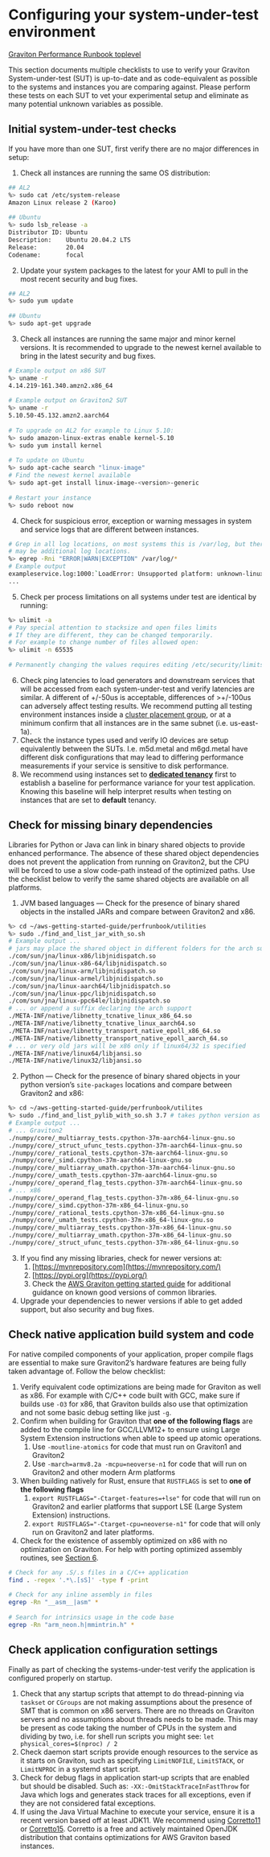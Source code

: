 # Configuring your system-under-test environment

[Graviton Performance Runbook toplevel](./README.md)

This section documents multiple checklists to use to verify your Graviton System-under-test (SUT) is up-to-date and as code-equivalent as possible to the systems and instances you are comparing against.   Please perform these tests on each SUT to vet your experimental setup and eliminate as many potential unknown variables as possible.

## Initial system-under-test checks

If you have more than one SUT, first verify there are no major differences in setup:

1. Check all instances are running the same OS distribution:
  ```bash
  ## AL2
  %> sudo cat /etc/system-release
  Amazon Linux release 2 (Karoo)
    
  ## Ubuntu
  %> sudo lsb_release -a
  Distributor ID: Ubuntu
  Description:    Ubuntu 20.04.2 LTS
  Release:        20.04
  Codename:       focal
  ```
2. Update your system packages to the latest for your AMI to pull in the most recent security and bug fixes. 
  ```bash
  ## AL2
  %> sudo yum update
    
  ## Ubuntu
  %> sudo apt-get upgrade
  ```
3. Check all instances are running the same major and minor kernel versions.  It is recommended to upgrade to the newest kernel available to bring in the latest security and bug fixes.
  ```bash
  # Example output on x86 SUT
  %> uname -r
  4.14.219-161.340.amzn2.x86_64
    
  # Example output on Graviton2 SUT
  %> uname -r
  5.10.50-45.132.amzn2.aarch64
    
  # To upgrade on AL2 for example to Linux 5.10:
  %> sudo amazon-linux-extras enable kernel-5.10
  %> sudo yum install kernel
    
  # To update on Ubuntu
  %> sudo apt-cache search "linux-image"
  # Find the newest kernel available
  %> sudo apt-get install linux-image-<version>-generic
    
  # Restart your instance
  %> sudo reboot now
  ```
4. Check for suspicious error, exception or warning messages in system and service logs that are different between instances.
  ```bash
  # Grep in all log locations, on most systems this is /var/log, but there
  # may be additional log locations.
  %> egrep -Rni "ERROR|WARN|EXCEPTION" /var/log/*
  # Example output
  exampleservice.log:1000:`LoadError: Unsupported platform: unknown-linux
  ...
  ``` 
5.  Check per process limitations on all systems under test are identical by running:
  ```bash
  %> ulimit -a
  # Pay special attention to stacksize and open files limits
  # If they are different, they can be changed temporarily.
  # For example to change number of files allowed open:
  %> ulimit -n 65535
    
  # Permanently changing the values requires editing /etc/security/limits.conf
  ```
6.  Check ping latencies to load generators and downstream services that will be accessed from each system-under-test and verify latencies are similar.   A different of +/-50us is acceptable, differences of >+/-100us can adversely affect testing results.  We recommend putting all testing environment instances inside a [cluster placement group](https://docs.aws.amazon.com/AWSEC2/latest/UserGuide/placement-groups.html#placement-groups-cluster), or at a minimum confirm that all instances are in the same subnet (i.e. us-east-1a).
7.  Check the instance types used and verify IO devices are setup equivalently between the SUTs. I.e. m5d\.metal and m6gd\.metal have different disk configurations that may lead to differing performance measurements if your service is sensitive to disk performance. 
8. We recommend using instances set to [**dedicated tenancy**](https://docs.aws.amazon.com/AWSEC2/latest/UserGuide/dedicated-instance.html) first to establish a baseline for performance variance for your test application.  Knowing this baseline will help interpret results when testing on instances that are set to **default** tenancy.

## Check for missing binary dependencies

Libraries for Python or Java can link in binary shared objects to provide enhanced performance.  The absence of these shared object dependencies does not prevent the application from running on Graviton2, but the CPU will be forced to use a slow code-path instead of the optimized paths.  Use the checklist below to verify the same shared objects are available on all platforms.

1. JVM based languages — Check for the presence of binary shared objects in the installed JARs and compare between Graviton2 and x86.
  ```bash
  %> cd ~/aws-getting-started-guide/perfrunbook/utilities
  %> sudo ./find_and_list_jar_with_so.sh
  # Example output ...
  # jars may place the shared object in different folders for the arch support
  ./com/sun/jna/linux-x86/libjnidispatch.so
  ./com/sun/jna/linux-x86-64/libjnidispatch.so
  ./com/sun/jna/linux-arm/libjnidispatch.so
  ./com/sun/jna/linux-armel/libjnidispatch.so
  ./com/sun/jna/linux-aarch64/libjnidispatch.so
  ./com/sun/jna/linux-ppc/libjnidispatch.so
  ./com/sun/jna/linux-ppc64le/libjnidispatch.so
  # ... or append a suffix declaring the arch support
  ./META-INF/native/libnetty_tcnative_linux_x86_64.so
  ./META-INF/native/libnetty_tcnative_linux_aarch64.so
  ./META-INF/native/libnetty_transport_native_epoll_x86_64.so
  ./META-INF/native/libnetty_transport_native_epoll_aarch_64.so
  # ... or very old jars will be x86 only if linux64/32 is specified
  ./META-INF/native/linux64/libjansi.so
  ./META-INF/native/linux32/libjansi.so
  ``` 
2. Python — Check for the presence of binary shared objects in your python version’s `site-packages` locations and compare between Graviton2 and x86: 
  ```bash
  %> cd ~/aws-getting-started-guide/perfrunbook/utilites
  %> sudo ./find_and_list_pylib_with_so.sh 3.7 # takes python version as arg
  # Example output ...
  # ... Graviton2
  ./numpy/core/_multiarray_tests.cpython-37m-aarch64-linux-gnu.so
  ./numpy/core/_struct_ufunc_tests.cpython-37m-aarch64-linux-gnu.so
  ./numpy/core/_rational_tests.cpython-37m-aarch64-linux-gnu.so
  ./numpy/core/_simd.cpython-37m-aarch64-linux-gnu.so
  ./numpy/core/_multiarray_umath.cpython-37m-aarch64-linux-gnu.so
  ./numpy/core/_umath_tests.cpython-37m-aarch64-linux-gnu.so
  ./numpy/core/_operand_flag_tests.cpython-37m-aarch64-linux-gnu.so
  # ... x86
  ./numpy/core/_operand_flag_tests.cpython-37m-x86_64-linux-gnu.so
  ./numpy/core/_simd.cpython-37m-x86_64-linux-gnu.so
  ./numpy/core/_rational_tests.cpython-37m-x86_64-linux-gnu.so
  ./numpy/core/_umath_tests.cpython-37m-x86_64-linux-gnu.so
  ./numpy/core/_multiarray_tests.cpython-37m-x86_64-linux-gnu.so
  ./numpy/core/_multiarray_umath.cpython-37m-x86_64-linux-gnu.so
  ./numpy/core/_struct_ufunc_tests.cpython-37m-x86_64-linux-gnu.so
  ```  
3. If you find any missing libraries, check for newer versions at:
    1. [https://mvnrepository.com](https://mvnrepository.com/)
    2. [https://pypi.org](https://pypi.org/)
    3. Check the [AWS Graviton getting started guide](https://github.com/aws/aws-graviton-getting-started) for additional guidance on known good versions of common libraries.
4. Upgrade your dependencies to newer versions if able to get added support, but also security and bug fixes.

## Check native application build system and code

For native compiled components of your application, proper compile flags are essential to make sure Graviton2’s hardware features are being fully taken advantage of.  Follow the below checklist:

1. Verify equivalent code optimizations are being made for Graviton as well as x86.  For example with C/C++ code built with GCC, make sure if builds use `-O3` for x86, that Graviton builds also use that optimization and not some basic debug setting like just `-g`.
2. Confirm when building for Graviton that **one of the following flags** are added to the compile line for GCC/LLVM12+ to ensure using Large System Extension instructions when able to speed up atomic operations.
    1. Use `-moutline-atomics` for code that must run on Graviton1 and Graviton2
    2. Use `-march=armv8.2a -mcpu=neoverse-n1` for code that will run on Graviton2 and other modern Arm platforms
3. When building natively for Rust, ensure that `RUSTFLAGS` is set to **one of the following flags**
    1. `export RUSTFLAGS="-Ctarget-features=+lse"` for code that will run on Graviton2 and earlier platforms that support LSE (Large System Extension) instructions.
    2. `export RUSTFLAGS="-Ctarget-cpu=neoverse-n1"` for code that will only run on Graviton2 and later platforms.
4. Check for the existence of assembly optimized on x86 with no optimization on Graviton.  For help with porting optimized assembly routines, see [Section 6](./optimization_recommendation.md).
  ```bash
  # Check for any .S/.s files in a C/C++ application
  find . -regex '.*\.[sS]' -type f -print
    
  # Check for any inline assembly in files
  egrep -Rn "__asm__|asm" *
    
  # Search for intrinsics usage in the code base
  egrep -Rn "arm_neon.h|mmintrin.h" *
  ```

## Check application configuration settings

Finally as part of checking the systems-under-test verify the application is configured properly on startup.

1. Check that any startup scripts that attempt to do thread-pinning via `taskset` or `CGroups` are not making assumptions about the presence of SMT that is common on x86 servers.  There are no threads on Graviton servers and no assumptions about threads needs to be made.  This may be present as code taking the number of CPUs in the system and dividing by two, i.e. for shell run scripts you might see: `let physical_cores=$(nproc) / 2`
2. Check daemon start scripts provide enough resources to the service as it starts on Graviton, such as specifying `LimitNOFILE`, `LimitSTACK`, or `LimitNPROC` in a systemd start script.
3. Check for debug flags in application start-up scripts that are enabled but should be disabled. Such as: `-XX:-OmitStackTraceInFastThrow` for Java which logs and generates stack traces for all exceptions, even if they are not considered fatal exceptions.
4. If using the Java Virtual Machine to execute your service, ensure it is a recent version based off at least JDK11. We recommend using [Corretto11](https://docs.aws.amazon.com/corretto/latest/corretto-11-ug/downloads-list.html) or [Corretto15](https://docs.aws.amazon.com/corretto/latest/corretto-15-ug/downloads-list.html).  Corretto is a free and actively maintained OpenJDK distribution that contains optimizations for AWS Graviton based instances.


